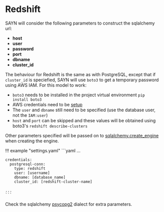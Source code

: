 # Redshift

SAYN will consider the following parameters to construct the sqlalchemy url:

- **host**
- **user**
- **password**
- **port**
- **dbname**
- **cluster_id**

The behaviour for Redshift is the same as with PostgreSQL, except that if `cluster_id` is
speciefied, SAYN will use `boto3` to get a temporary password using AWS IAM. For this model to work:

* `boto3` needs to be installed in the project virtual environment `pip install boto3`
* AWS credentials need to be
    [setup](https://docs.aws.amazon.com/cli/latest/userguide/cli-chap-welcome.html)
* The `user` and `dbname` still need to be specified (use the database user, not the `IAM:user`)
* `host` and `port` can be skipped and these values will be obtained using boto3's
    `redshift describe-clusters`

Other parameters specified will be passed on to 
[sqlalchemy.create_engine](https://docs.sqlalchemy.org/en/13/core/engines.html#sqlalchemy.create_engine)
when creating the engine.

!!! example "settings.yaml"
    ```yaml
    ...
    
    credentials:
      postgresql-conn:
        type: redshift
        user: [username]
        dbname: [database_name]
        cluster_id: [redshift-cluster-name]
    
    ...
    ```

Check the sqlalchemy [psycopg2](https://docs.sqlalchemy.org/en/13/dialects/postgresql.html#module-sqlalchemy.dialects.postgresql.psycopg2)
dialect for extra parameters.
